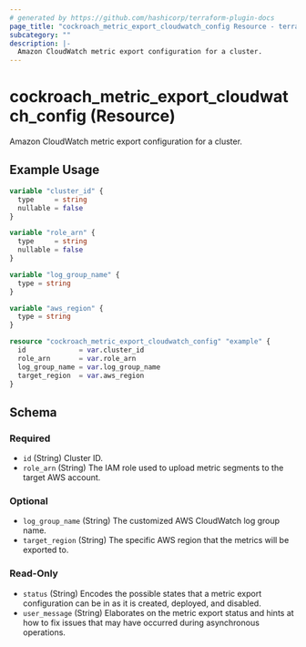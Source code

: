 ```yaml
---
# generated by https://github.com/hashicorp/terraform-plugin-docs
page_title: "cockroach_metric_export_cloudwatch_config Resource - terraform-provider-cockroach"
subcategory: ""
description: |-
  Amazon CloudWatch metric export configuration for a cluster.
---
```


# cockroach_metric_export_cloudwatch_config (Resource)

Amazon CloudWatch metric export configuration for a cluster.

## Example Usage

```terraform
variable "cluster_id" {
  type     = string
  nullable = false
}

variable "role_arn" {
  type     = string
  nullable = false
}

variable "log_group_name" {
  type = string
}

variable "aws_region" {
  type = string
}

resource "cockroach_metric_export_cloudwatch_config" "example" {
  id             = var.cluster_id
  role_arn       = var.role_arn
  log_group_name = var.log_group_name
  target_region  = var.aws_region
}
```

<!-- schema generated by tfplugindocs -->
## Schema

### Required

- `id` (String) Cluster ID.
- `role_arn` (String) The IAM role used to upload metric segments to the target AWS account.

### Optional

- `log_group_name` (String) The customized AWS CloudWatch log group name.
- `target_region` (String) The specific AWS region that the metrics will be exported to.

### Read-Only

- `status` (String) Encodes the possible states that a metric export configuration can be in as it is created, deployed, and disabled.
- `user_message` (String) Elaborates on the metric export status and hints at how to fix issues that may have occurred during asynchronous operations.

